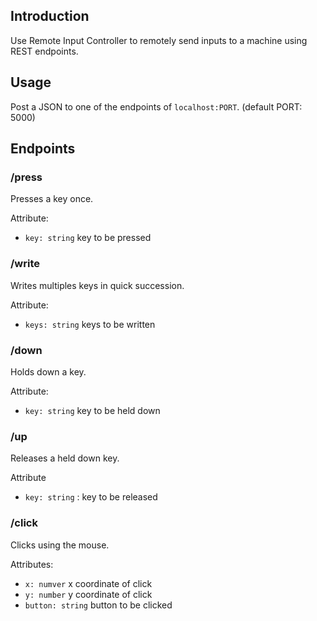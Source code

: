 ## Introduction
Use Remote Input Controller to remotely send inputs to a machine using REST endpoints.

## Usage
Post a JSON to one of the endpoints of `localhost:PORT`. (default PORT: 5000)

## Endpoints
### /press
Presses a key once.

Attribute:

- `key: string` key to be pressed

### /write
Writes multiples keys in quick succession.

Attribute:

- `keys: string` keys to be written

### /down
Holds down a key.

Attribute: 

- `key: string` key to be held down

### /up
Releases a held down key.

Attribute

- `key: string` : key to be released

### /click
Clicks using the mouse.

Attributes: 

- `x: numver` x coordinate of click
- `y: number` y coordinate of click 
- `button: string` button to be clicked
